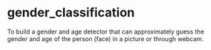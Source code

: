 # gender_classification
To build a gender and age detector that can approximately guess the gender and age of the person (face) in a picture or through webcam.

